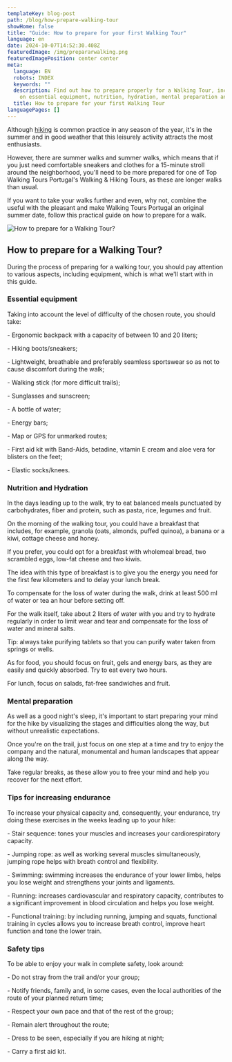 ```yaml
---
templateKey: blog-post
path: /blog/how-prepare-walking-tour
showHome: false
title: "Guide: How to prepare for your first Walking Tour"
language: en
date: 2024-10-07T14:52:30.408Z
featuredImage: /img/prepararwalking.png
featuredImagePosition: center center
meta:
  language: EN
  robots: INDEX
  keywords: ""
  description: Find out how to prepare properly for a Walking Tour, including tips
    on essential equipment, nutrition, hydration, mental preparation and safety.
  title: How to prepare for your first Walking Tour
languagePages: []
---
```

Although [hiking](https://topwalkingtoursportugal.com/) is common practice in any season of the year, it's in the summer and in good weather that this leisurely activity attracts the most enthusiasts.

However, there are summer walks and summer walks, which means that if you just need comfortable sneakers and clothes for a 15-minute stroll around the neighborhood, you'll need to be more prepared for one of Top Walking Tours Portugal's Walking & Hiking Tours, as these are longer walks than usual.

If you want to take your walks further and even, why not, combine the useful with the pleasant and make Walking Tours Portugal an original summer date, follow this practical guide on how to prepare for a walk.

![How to prepare for a Walking Tour?](/img/prepararwalking.png "How to prepare for a Walking Tour?")

## How to prepare for a Walking Tour?

During the process of preparing for a walking tour, you should pay attention to various aspects, including equipment, which is what we'll start with in this guide.

### Essential equipment

Taking into account the level of difficulty of the chosen route, you should take:

\- Ergonomic backpack with a capacity of between 10 and 20 liters;

\- Hiking boots/sneakers;

\- Lightweight, breathable and preferably seamless sportswear so as not to cause discomfort during the walk;

\- Walking stick (for more difficult trails);

\- Sunglasses and sunscreen;

\- A bottle of water;

\- Energy bars;

\- Map or GPS for unmarked routes;

\- First aid kit with Band-Aids, betadine, vitamin E cream and aloe vera for blisters on the feet;

\- Elastic socks/knees.



### Nutrition and Hydration

In the days leading up to the walk, try to eat balanced meals punctuated by carbohydrates, fiber and protein, such as pasta, rice, legumes and fruit.

On the morning of the walking tour, you could have a breakfast that includes, for example, granola (oats, almonds, puffed quinoa), a banana or a kiwi, cottage cheese and honey.

If you prefer, you could opt for a breakfast with wholemeal bread, two scrambled eggs, low-fat cheese and two kiwis.

The idea with this type of breakfast is to give you the energy you need for the first few kilometers and to delay your lunch break.

To compensate for the loss of water during the walk, drink at least 500 ml of water or tea an hour before setting off.

For the walk itself, take about 2 liters of water with you and try to hydrate regularly in order to limit wear and tear and compensate for the loss of water and mineral salts.

Tip: always take purifying tablets so that you can purify water taken from springs or wells.

As for food, you should focus on fruit, gels and energy bars, as they are easily and quickly absorbed. Try to eat every two hours.

For lunch, focus on salads, fat-free sandwiches and fruit.

### Mental preparation

As well as a good night's sleep, it's important to start preparing your mind for the hike by visualizing the stages and difficulties along the way, but without unrealistic expectations.

Once you're on the trail, just focus on one step at a time and try to enjoy the company and the natural, monumental and human landscapes that appear along the way.

Take regular breaks, as these allow you to free your mind and help you recover for the next effort.

### Tips for increasing endurance

To increase your physical capacity and, consequently, your endurance, try doing these exercises in the weeks leading up to your hike:

\- Stair sequence: tones your muscles and increases your cardiorespiratory capacity.

\- Jumping rope: as well as working several muscles simultaneously, jumping rope helps with breath control and flexibility.

\- Swimming: swimming increases the endurance of your lower limbs, helps you lose weight and strengthens your joints and ligaments.

\- Running: increases cardiovascular and respiratory capacity, contributes to a significant improvement in blood circulation and helps you lose weight.

\- Functional training: by including running, jumping and squats, functional training in cycles allows you to increase breath control, improve heart function and tone the lower train.

### Safety tips

To be able to enjoy your walk in complete safety, look around:

\- Do not stray from the trail and/or your group;

\- Notify friends, family and, in some cases, even the local authorities of the route of your planned return time;

\- Respect your own pace and that of the rest of the group;

\- Remain alert throughout the route;

\- Dress to be seen, especially if you are hiking at night;

\- Carry a first aid kit.